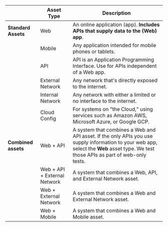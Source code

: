 | | Asset Type | Description |
|---|---|---|
| **Standard Assets** | Web | An online application (app). **Includes APIs that supply data to the (Web) app**. |
| | Mobile | Any application intended for mobile phones or tablets. |
| | API | API is an Application Programming Interface. Use for APIs independent of a Web app. |
| | External Network | Any network that's directly exposed to the internet. |
| | Internal Network | Any network with either a limited or no interface to the internet. |
| | Cloud Config | For systems on "the Cloud," using services such as Amazon AWS, Microsoft Azure, or Google GCP. |
| **Combined assets** | Web + API | A system that combines a Web and API asset. If the only APIs you use supply information to your web app, select the **Web** asset type. We test those APIs as part of web-only tests. |
| | Web + API + External Network | A system that combines a Web, API, and External Network asset. |
| | Web + External Network | A system that combines a Web and External Network asset. |
| | Web + Mobile| A system that combines a Web and Mobile asset. |
